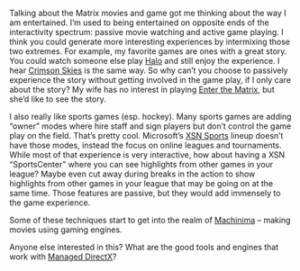 Talking about the Matrix movies and game got me thinking about the way I
am entertained. I’m used to being entertained on opposite ends of the
interactivity spectrum: passive movie watching and active game playing.
I think you could generate more interesting experiences by intermixing
those two extremes. For example, my favorite games are ones with a great
story. You could watch someone else play
[Halo](http://www.xbox.com/en-us/halo/default.htm) and still enjoy the
experience. I hear [Crimson
Skies](http://www.xbox.com/en-US/crimsonskies/) is the same way. So why
can’t you choose to passively experience the story without getting
involved in the game play, if I only care about the story? My wife has
no interest in playing [Enter the
Matrix](http://www.enterthematrixgame.com/), but she’d like to see the
story.

I also really like sports games (esp. hockey). Many sports games are
adding “owner” modes where hire staff and sign players but don’t control
the game play on the field. That’s pretty cool. Microsoft’s [XSN
Sports](http://www.xsnsports.com) lineup doesn’t have those modes,
instead the focus on online leagues and tournaments. While most of that
experience is very interactive, how about having a XSN “SportsCenter”
where you can see highlights from other games in your league? Maybe even
cut away during breaks in the action to show highlights from other games
in your league that may be going on at the same time. Those features are
passive, but they would add immensely to the game experience.

Some of these techniques start to get into the realm of
[Machinima](http://www.machinima.com) – making movies using gaming
engines.

Anyone else interested in this? What are the good tools and engines that
work with [Managed
DirectX](http://msdn.microsoft.com/library/en-us/directx9_m/directx/directx9m.asp)?
